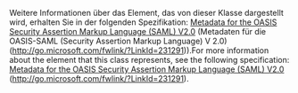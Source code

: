 <span data-ttu-id="0ecc1-101">Weitere Informationen über das Element, das von dieser Klasse dargestellt wird, erhalten Sie in der folgenden Spezifikation: [Metadata for the OASIS Security Assertion Markup Language (SAML) V2.0](https://go.microsoft.com/fwlink/?LinkId=231291) (Metadaten für die OASIS-SAML (Security Assertion Markup Language) V 2.0) (http://go.microsoft.com/fwlink/?LinkId=231291)).</span><span class="sxs-lookup"><span data-stu-id="0ecc1-101">For more information about the element that this class represents, see the following specification: [Metadata for the OASIS Security Assertion Markup Language (SAML) V2.0](https://go.microsoft.com/fwlink/?LinkId=231291) (http://go.microsoft.com/fwlink/?LinkId=231291).</span></span>